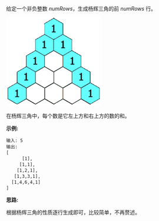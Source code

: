 给定一个非负整数 *numRows*，生成杨辉三角的前 *numRows* 行。

![](https://github.com/Tarocch1/leetcode/blob/master/problems/0101%20-%200150/118.%20%E6%9D%A8%E8%BE%89%E4%B8%89%E8%A7%92/assets/PascalTriangleAnimated2.gif)

在杨辉三角中，每个数是它左上方和右上方的数的和。

**示例:**

```
输入: 5
输出:
[
      [1],
     [1,1],
    [1,2,1],
   [1,3,3,1],
  [1,4,6,4,1]
]
```

**思路:**

根据杨辉三角的性质逐行生成即可，比较简单，不再赘述。
